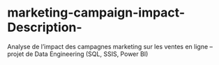 # marketing-campaign-impact-Description-
Analyse de l’impact des campagnes marketing sur les ventes en ligne – projet de Data Engineering (SQL, SSIS, Power BI)
